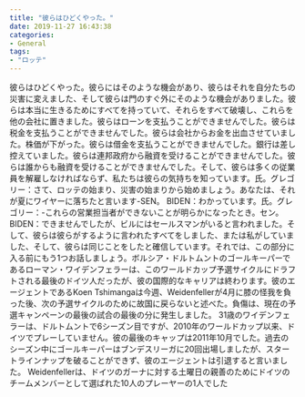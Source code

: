 ```yaml
---
title: "彼らはひどくやった。"
date: 2019-11-27 16:43:38
categories:
- General
tags:
- "ロッテ"
---
```


彼らはひどくやった。彼らにはそのような機会があり、彼らはそれを自分たちの災害に変えました、そして彼らは門のすぐ外にそのような機会がありました。彼らは本当に生きるためにすべてを持っていて、それらをすべて破壊し、これらを他の会社に置きました。彼らはローンを支払うことができませんでした。彼らは税金を支払うことができませんでした。彼らは会社からお金を出血させていました。株価が下がった。彼らは借金を支払うことができませんでした。銀行は差し控えていました。彼らは連邦政府から融資を受けることができませんでした。彼らは誰からも融資を受けることができませんでした。そして、彼らは多くの従業員を解雇しなければならず、私たちは彼らの気持ちを知っています。氏。グレゴリー：さて、ロッテの始まり、災害の始まりから始めましょう。あなたは、それが夏にワイヤーに落ちたと言います-SEN。 BIDEN：わかっています。氏。グレゴリー：-これらの営業担当者ができないことが明らかになったとき。セン。 BIDEN：できませんでしたが、ビルにはセールスマンがいると言われました。そして、彼らは彼らがするように言われたすべてをしました、または私がしていました、そして、彼らは同じことをしたと確信しています。それでは、この部分に入る前にもう1つお話しましょう。ボルシア・ドルトムントのゴールキーパーであるローマン・ワイデンフェラーは、このワールドカップ予選サイクルにドラフトされる最後のドイツ人だったが、彼の国際的なキャリアは終わります。彼のエージェントであるKoen Tshimangaは今週、Weidenfellerが4月に膝の怪我を負った後、次の予選サイクルのために故国に戻らないと述べた。負傷は、現在の予選キャンペーンの最後の試合の最後の分に発生しました。 31歳のワイデンフェラーは、ドルトムントで6シーズン目ですが、2010年のワールドカップ以来、ドイツでプレーしていません。彼の最後のキャップは2011年10月でした。過去のシーズン中にゴールキーパーはブンデスリーガに20回出場しましたが、スタートラインナップを破ることができず、彼のエージェントは引退すると言いました。 Weidenfellerは、ドイツのガーナに対する土曜日の親善のためにドイツのチームメンバーとして選ばれた10人のプレーヤーの1人でした

